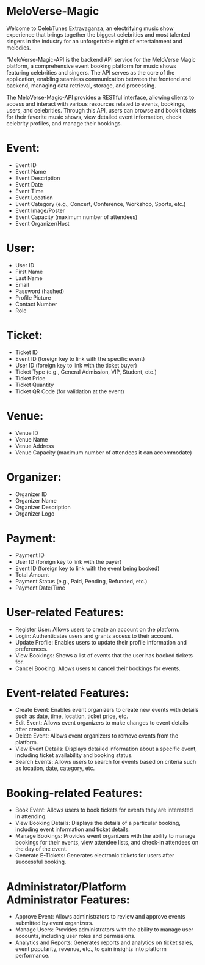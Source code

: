# MeloVerse-Magic
Welcome to CelebTunes Extravaganza, an electrifying music show experience that brings together the biggest celebrities and most talented singers in the industry for an unforgettable night of entertainment and melodies.

"MeloVerse-Magic-API is the backend API service for the MeloVerse Magic platform, a comprehensive event booking platform for music shows featuring celebrities and singers. The API serves as the core of the application, enabling seamless communication between the frontend and backend, managing data retrieval, storage, and processing.

The MeloVerse-Magic-API provides a RESTful interface, allowing clients to access and interact with various resources related to events, bookings, users, and celebrities. Through this API, users can browse and book tickets for their favorite music shows, view detailed event information, check celebrity profiles, and manage their bookings.

#   Event:

+ Event ID
+ Event Name
+ Event Description
+ Event Date
+ Event Time
+ Event Location
+ Event Category (e.g., Concert, Conference, Workshop, Sports, etc.)
+ Event Image/Poster
+ Event Capacity (maximum number of attendees)
+ Event Organizer/Host


#   User:

+ User ID
+ First Name
+ Last Name
+ Email
+ Password (hashed)
+ Profile Picture
+ Contact Number
+ Role


#   Ticket:

+ Ticket ID
+ Event ID (foreign key to link with the specific event)
+ User ID (foreign key to link with the ticket buyer)
+ Ticket Type (e.g., General Admission, VIP, Student, etc.)
+ Ticket Price
+ Ticket Quantity
+ Ticket QR Code (for validation at the event)


#   Venue:

+ Venue ID
+ Venue Name
+ Venue Address
+ Venue Capacity (maximum number of attendees it can accommodate)


#   Organizer:

+ Organizer ID
+ Organizer Name
+ Organizer Description
+ Organizer Logo

#   Payment:

+ Payment ID
+ User ID (foreign key to link with the payer)
+ Event ID (foreign key to link with the event being booked)
+ Total Amount
+ Payment Status (e.g., Paid, Pending, Refunded, etc.)
+ Payment Date/Time

# User-related Features:

+ Register User: Allows users to create an account on the platform.
+ Login: Authenticates users and grants access to their account.
+ Update Profile: Enables users to update their profile information and preferences.
+ View Bookings: Shows a list of events that the user has booked tickets for.
+ Cancel Booking: Allows users to cancel their bookings for events.


# Event-related Features:

+ Create Event: Enables event organizers to create new events with details such as date, time, location, ticket price, etc.
+ Edit Event: Allows event organizers to make changes to event details after creation.
+ Delete Event: Allows event organizers to remove events from the platform.
+ View Event Details: Displays detailed information about a specific event, including ticket availability and booking status.
+ Search Events: Allows users to search for events based on criteria such as location, date, category, etc.


# Booking-related Features:

+ Book Event: Allows users to book tickets for events they are interested in attending.
+ View Booking Details: Displays the details of a particular booking, including event information and ticket details.
+ Manage Bookings: Provides event organizers with the ability to manage bookings for their events, view attendee lists, and check-in attendees on the day of the event.
+ Generate E-Tickets: Generates electronic tickets for users after successful booking.


# Administrator/Platform Administrator Features:

+ Approve Event: Allows administrators to review and approve events submitted by event organizers.
+ Manage Users: Provides administrators with the ability to manage user accounts, including user roles and permissions.
+ Analytics and Reports: Generates reports and analytics on ticket sales, event popularity, revenue, etc., to gain insights into platform performance.
